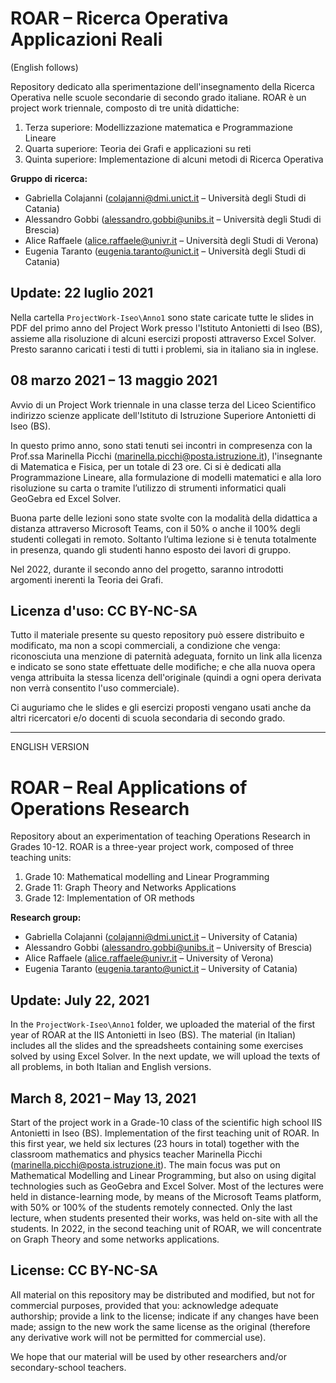 # ROAR – Ricerca Operativa Applicazioni Reali
(English follows)

Repository dedicato alla sperimentazione dell'insegnamento della Ricerca Operativa nelle scuole secondarie di secondo grado italiane.
ROAR è un project work triennale, composto di tre unità didattiche:

1. Terza superiore: Modellizzazione matematica e Programmazione Lineare
2. Quarta superiore: Teoria dei Grafi e applicazioni su reti
3. Quinta superiore: Implementazione di alcuni metodi di Ricerca Operativa

**Gruppo di ricerca:**

- Gabriella Colajanni ([colajanni@dmi.unict.it]() – Università degli Studi di Catania)
- Alessandro Gobbi ([alessandro.gobbi@unibs.it]() – Università degli Studi di Brescia)
- Alice Raffaele ([alice.raffaele@univr.it]() – Università degli Studi di Verona)
- Eugenia Taranto ([eugenia.taranto@unict.it]() – Università degli Studi di Catania)


## Update: 22 luglio 2021
Nella cartella `ProjectWork-Iseo\Anno1` sono state caricate tutte le slides in PDF del primo anno del Project Work presso l'Istituto Antonietti di Iseo (BS), assieme alla risoluzione di alcuni esercizi proposti attraverso Excel Solver.
Presto saranno caricati i testi di tutti i problemi, sia in italiano sia in inglese.


## 08 marzo 2021 – 13 maggio 2021
Avvio di un Project Work triennale in una classe terza del Liceo Scientifico indirizzo scienze applicate dell'Istituto di Istruzione Superiore Antonietti di Iseo (BS).

In questo primo anno, sono stati tenuti sei incontri in compresenza con la Prof.ssa Marinella Picchi ([marinella.picchi@posta.istruzione.it]()), l'insegnante di Matematica e Fisica, per un totale di 23 ore. Ci si è dedicati alla Programmazione Lineare, alla formulazione di modelli matematici e alla loro risoluzione su carta o tramite l’utilizzo di strumenti informatici quali GeoGebra ed Excel Solver.

Buona parte delle lezioni sono state svolte con la modalità della didattica a distanza attraverso Microsoft Teams, con il 50% o anche il 100% degli studenti collegati in remoto. Soltanto l’ultima lezione si è tenuta totalmente in presenza, quando gli studenti hanno esposto dei lavori di gruppo.

Nel 2022, durante il secondo anno del progetto, saranno introdotti argomenti inerenti la Teoria dei Grafi.

## Licenza d'uso: CC BY-NC-SA
Tutto il materiale presente su questo repository può essere distribuito e modificato, ma non a scopi commerciali, a condizione che venga: riconosciuta una menzione di paternità adeguata, fornito un link alla licenza e indicato se sono state effettuate delle modifiche; e che alla nuova opera venga attribuita la stessa licenza dell'originale (quindi a ogni opera derivata non verrà consentito l'uso commerciale).

Ci auguriamo che le slides e gli esercizi proposti vengano usati anche da altri ricercatori e/o docenti di scuola secondaria di secondo grado.

--------------------------------------------------------------------------------------
ENGLISH VERSION
# ROAR – Real Applications of Operations Research
Repository about an experimentation of teaching Operations Research in Grades 10-12.
ROAR is a three-year project work, composed of three teaching units:

1. Grade 10: Mathematical modelling and Linear Programming
2. Grade 11: Graph Theory and Networks Applications
3. Grade 12: Implementation of OR methods

**Research group:**

- Gabriella Colajanni ([colajanni@dmi.unict.it]() – University of Catania)
- Alessandro Gobbi ([alessandro.gobbi@unibs.it]() – University of Brescia)
- Alice Raffaele ([alice.raffaele@univr.it]() – University of Verona)
- Eugenia Taranto ([eugenia.taranto@unict.it]() – University of Catania)


## Update: July 22, 2021
In the `ProjectWork-Iseo\Anno1` folder, we uploaded the material of the first year of ROAR at the IIS Antonietti in Iseo (BS).
The material (in Italian) includes all the slides and the spreadsheets containing some exercises solved by using Excel Solver.
In the next update, we will upload the texts of all problems, in both Italian and English versions.


## March 8, 2021 – May 13, 2021
Start of the project work in a Grade-10 class of the scientific high school IIS Antonietti in Iseo (BS).
Implementation of the first teaching unit of ROAR.
In this first year, we held six lectures (23 hours in total) together with the classroom mathematics and physics teacher Marinella Picchi ([marinella.picchi@posta.istruzione.it]()). The main focus was put on Mathematical Modelling and Linear Programming, but also on using digital technologies such as GeoGebra and Excel Solver.
Most of the lectures were held in distance-learning mode, by means of the Microsoft Teams platform, with 50% or 100% of the students remotely connected. Only the last lecture, when students presented their works, was held on-site with all the students.
In 2022, in the second teaching unit of ROAR, we will concentrate on Graph Theory and some networks applications.

## License: CC BY-NC-SA
All material on this repository may be distributed and modified, but not for commercial purposes, provided that you: acknowledge adequate authorship; provide a link to the license; indicate if any changes have been made; assign to the new work the same license as the original (therefore any derivative work will not be permitted for commercial use).

We hope that our material will be used by other researchers and/or secondary-school teachers.
